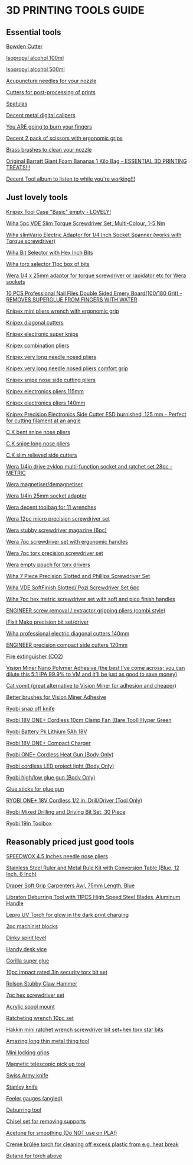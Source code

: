 # 3D PRINTING TOOLS GUIDE

## Essential tools

<a href="https://www.amazon.co.uk/gp/product/B015HA1NNA/">Bowden Cutter<a>

<a href="https://www.amazon.co.uk/gp/product/B092TBHDL3/">Isopropyl alcohol 100ml</a>

<a href="https://www.amazon.co.uk/gp/product/B0924X4G9K/">Isopropyl alcohol 500ml</a>

<a href="https://www.amazon.com/Hestya-Printer-Nozzle-Cleaning-Stainless/dp/B078HXTLX8/">Acupuncture needles for your nozzle</a>

<a href="https://www.amazon.co.uk/gp/product/B09S5VF7PC/">Cutters for post-processing of prints</a>

<a href="https://www.amazon.co.uk/gp/product/B075SLTY8B/">Spatulas</a>

<a href="https://www.amazon.co.uk/gp/product/B085ZGTR2P/">Decent metal digital calipers</a>

<a href="https://www.amazon.co.uk/gp/product/B071QXB1BC/">You ARE going to burn your fingers</a>

<a href="https://www.amazon.co.uk/gp/product/B07H4LTQ1D/">Decent 2 pack of scissors with ergonomic grips</a>

<a href="https://www.amazon.co.uk/gp/product/B08D9QH3X3/">Brass brushes to clean your nozzle</a>

<a href="https://amzn.to/3MYJopO">Original Barratt Giant Foam Bananas 1 Kilo Bag - ESSENTIAL 3D PRINTING TREATS!!!</a>

<a href="https://www.amazon.co.uk/gp/product/B07ZW9PY6B/">Decent Tool album to listen to while you're working!!!</a>
  
## Just lovely tools

<a href="https://www.amazon.co.uk/gp/product/B000R2C9EG/">Knipex Tool Case "Basic" empty - LOVELY!</a>

<a href="https://www.amazon.co.uk/Wiha-Slim-Torque-Screwdriver-Pieces/dp/B00ISOY1W8/">Wiha 5pc VDE Slim Torque Screwdriver Set, Multi-Colour, 1-5 Nm</a>

<a href="https://www.amazon.co.uk/dp/B07PSZGKBV">Wiha slimVario Electric Adaptor for 1/4 Inch Socket Spanner (works with Torque screwdriver)</a>

<a href="https://www.amazon.co.uk/dp/B001URYIFK">Wiha Bit Selector with Hex Inch Bits</a>

<a href="https://www.amazon.co.uk/dp/B001US4RMI/">Wiha torx selector 11pc box of bits</a>

<a href="https://www.amazon.co.uk/gp/product/B06XW33DSN/">Wera 1/4 x 25mm adaptor for torque screwdriver or rapidator etc for Wera sockets</a>

<a href="https://www.amazon.co.uk/dp/B077PMWLBM">10 PCS Professional Nail Files Double Sided Emery Board(100/180 Grit) - REMOVES SUPERGLUE FROM FINGERS WITH WATER</a>

<a href="https://www.amazon.co.uk/gp/product/B005EXOK0Y/">Knipex mini pliers wrench with ergonomic grip</a>

<a href="https://www.amazon.co.uk/gp/product/B0001D8PE4/">Knipex diagonal cutters</a>

<a href="https://www.amazon.co.uk/gp/product/B0001P0CI4/">Knipex electronic super knips</a>

<a href="https://www.amazon.co.uk/gp/product/B0001D9J2G/">Knipex combination pliers</a>

<a href="https://www.amazon.co.uk/gp/product/B002UU3R7Q">Knipex very long needle nosed pliers</a>

<a href="https://www.primetools.co.uk/product/knipex-31-15-160-flat-nose-pliers-needle-nose-pliers-multi-component-grips-chrome-plated-160mm/">Knipex very long needle nosed pliers comfort grip</a>

<a href="https://www.amazon.co.uk/dp/B00182TGFO">Knipex snipe nose side cutting pliers</a>

<a href="https://www.amazon.co.uk/gp/product/B0001P0C1G/">Knipex electronics pliers 115mm</a>

<a href="https://www.amazon.co.uk/gp/product/B003RWS9I8/">Knipex electronics pliers 140mm</a>

<a href="https://amzn.to/3K4RMDv">Knipex Precision Electronics Side Cutter ESD burnished, 125 mm - Perfect for cutting filament at an angle</a>

<a href="https://www.amazon.co.uk/gp/product/B00W1MKTGU/">C.K bent snipe nose pliers</a>

<a href="https://www.amazon.co.uk/gp/product/B00W1OEBWG/">C.K snipe long nose pliers</a>

<a href="https://www.amazon.co.uk/gp/product/B00W1MLOGY/">C.K slim relieved side cutters</a>

<a href="https://www.amazon.co.uk/gp/product/B00IMF1CDO/">Wera 1/4in drive zyklop multi-function socket and ratchet set 28pc - METRIC</a>

<a href="https://www.amazon.co.uk/gp/product/B09TL2LSCL/">Wera magnetiser/demagnetiser</a>

<a href="https://www.amazon.co.uk/gp/product/B06XW33DSN/">Wera 1/4in 25mm socket adapter</a>

<a href="https://www.amazon.co.uk/gp/product/B00OHOXF0M/">Wera decent toolbag for 11 wrenches</a>

<a href="https://www.amazon.co.uk/gp/product/B009ODV0PI/">Wera 12pc micro precision screwdriver set</a>

<a href="https://www.amazon.co.uk/dp/B08XTP1LR6/">Wera stubby screwdriver magazine (6pc)</a>

<a href="https://www.amazon.co.uk/gp/product/B08H242SJP/">Wera 7pc screwdriver set with ergonomic handles</a>

<a href="https://www.amazon.co.uk/gp/product/B007ICV4FS/">Wera 7pc torx precision screwdriver set</a>

<a href="https://www.amazon.co.uk/gp/product/B0155KZV5S/">Wera empty pouch for torx drivers</a>

<a href="https://amzn.to/44c6WP4">Wiha 7 Piece Precision Slotted and Phillips Screwdriver Set</a>

<a href="https://amzn.to/42WoFc8">Wiha VDE SoftFinish Slotted/ Pozi Screwdriver Set 6pc</a>

<a href="https://www.amazon.co.uk/gp/product/B000T9W1GI/">Wiha 7pc hex metric screwdriver set with soft and pico finish handles</a>

<a href="https://www.amazon.co.uk/dp/B002L6HJAA/">ENGINEER screw removal / extractor gripping pliers (combi style)</a>

<a href="https://www.amazon.co.uk/gp/product/B0189YWOIO/">iFixit Mako precision bit set/driver</a>

<a href="https://www.amazon.co.uk/gp/product/B07RMWXF4M/">Wiha professional electric diagonal cutters 140mm</a>

<a href="https://www.amazon.co.uk/gp/product/B000TGJSWG/">ENGINEER precision compact side cutters 120mm</a>

<a href="https://www.amazon.co.uk/gp/product/B00NPWP6GI/">Fire extinguisher (CO2)</a>

<a href="https://visionminer.com/products/nano-polymer-adhesive">Vision Miner Nano Polymer Adhesive (the best I've come across; you can dilute this 5:1 IPA 99.9% to VM and it'll be just as good to save money)</a>

<a href="https://www.printyplease.uk/Accessories/CV120">Cat vomit (great alternative to Vision Miner for adhesion and cheaper)</a>

<a href="https://www.amazon.co.uk/gp/product/B0052UN1JA/">Better brushes for Vision Miner Adhesive</a>

<a href="https://amzn.to/3pm9RpF">Ryobi snap off knife</a>

<a href="https://amzn.to/3Xk5Y15">Ryobi 18V ONE+ Cordless 10cm Clamp Fan (Bare Tool) Hyper Green</a>

<a href="https://www.amazon.co.uk/gp/product/B0117BTDT4/">Ryobi Battery Pk Lithium 5Ah 18V</a>

<a href="https://www.amazon.co.uk/gp/product/B07124RR3T/">Ryobi 18V ONE+ Compact Charger</a>

<a href="https://www.amazon.co.uk/gp/product/B07NQPLV5G/">Ryobi ONE+ Cordless Heat Gun (Body Only)</a>

<a href="https://www.amazon.co.uk/gp/product/B07QGRC18G/">Ryobi cordless LED project light (Body Only)</a>

<a href="https://www.amazon.co.uk/gp/product/B08YKCSHR4/">Ryobi high/low glue gun (Body Only)</a>

<a href="https://www.amazon.co.uk/gp/product/B075K76SHF/">Glue sticks for glue gun</a>

<a href="https://amzn.to/3WSFSSx">RYOBI ONE+ 18V Cordless 1/2 in. Drill/Driver (Tool Only)</a>

<a href="https://amzn.to/43MWmxP">Ryobi Mixed Drilling and Driving Bit Set, 30 Piece</a>

<a href="https://amzn.to/3rzQk5T">Ryobi 19in Toolbox</a>
  
## Reasonably priced just good tools

<a href="https://www.amazon.co.uk/dp/B0BSL4CQL5">SPEEDWOX 4.5 Inches needle nose pliers</a>

<a href="https://www.amazon.co.uk/dp/B0888HD7YZ">Stainless Steel Ruler and Metal Rule Kit with Conversion Table (Blue, 12 Inch, 6 Inch)</a>

<a href="https://www.amazon.co.uk/dp/B0108A492G">Draper Soft Grip Carpenters Awl, 75mm Length, Blue</a>

<a href="https://amzn.to/3CLbS1Q">Libraton Deburring Tool with 11PCS High Speed Steel Blades, Aluminum Handle</a>

<a href="https://amzn.to/43ZZve7">Lepro UV Torch for glow in the dark print charging</a>

<a href="https://www.amazon.co.uk/gp/product/B07NY218RY/">2pc machinist blocks</a>

<a href="https://www.amazon.co.uk/gp/product/B003UAT6KW/">Dinky spirit level</a>

<a href="https://www.amazon.co.uk/dp/B001O51JCS/">Handy desk vice</a>

<a href="https://www.amazon.co.uk/dp/B003CT4XT0/">Gorilla super glue</a>

<a href="https://www.amazon.co.uk/gp/product/B086K2DDS8/">10pc impact rated 3in security torx bit set</a>

<a href="https://www.amazon.co.uk/gp/product/B00JITHXRM/">Rolson Stubby Claw Hammer</a>

<a href="https://www.amazon.co.uk/gp/product/B0854KM5PB/">7pc hex screwdriver set</a>

<a href="https://www.amazon.co.uk/gp/product/B07872RX7G">Acrylic spool mount</a>

<a href="https://www.amazon.co.uk/gp/product/B07W7TPJ3X/">Ratcheting wrench 10pc set</a>

<a href="https://www.amazon.co.uk/gp/product/B073WWCW4W/">Hakkin mini ratchet wrench screwdriver bit set+hex torx star bits</a>

<a href="https://noclogger.com/products/noclogger-the-must-have-3d-printing-tool">Amazing long thin metal thing tool</a>

<a href="https://www.amazon.co.uk/gp/product/B074XF9HL3/">Mini locking grips</a>

<a href="https://www.amazon.co.uk/gp/product/B001I78SK8/">Magnetic telescopic pick up tool</a>

<a href="https://www.amazon.co.uk/gp/product/B0001GS19K/">Swiss Army knife</a>

<a href="https://www.amazon.co.uk/gp/product/B000X2CYN6/">Stanley knife</a>

<a href="https://www.amazon.co.uk/gp/product/B07K8KQH47/">Feeler gauges (angled)</a>

<a href="https://www.amazon.co.uk/gp/product/B07RHZ7T5C/">Deburring tool</a>

<a href="https://www.amazon.co.uk/gp/product/B07353DB6L/">Chisel set for removing supports</a>

<a href="https://www.amazon.co.uk/gp/product/B087M84WR7/">Acetone for smoothing (Do NOT use on PLA!)</a>

<a href="https://www.amazon.co.uk/gp/product/B07L8YPYQK/">Creme brûlée torch for cleaning off excess plastic from e.g. heat break</a>

<a href="https://www.amazon.co.uk/gp/product/B00CX3L8IA/">Butane for torch above</a>
